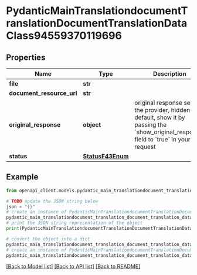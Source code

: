 # PydanticMainTranslationdocumentTranslationDocumentTranslationDataClass94559370119696


## Properties

Name | Type | Description | Notes
------------ | ------------- | ------------- | -------------
**file** | **str** |  | 
**document_resource_url** | **str** |  | 
**original_response** | **object** | original response sent by the provider, hidden by default, show it by passing the &#x60;show_original_response&#x60; field to &#x60;true&#x60; in your request | [optional] 
**status** | [**StatusF43Enum**](StatusF43Enum.md) |  | 

## Example

```python
from openapi_client.models.pydantic_main_translationdocument_translation_document_translation_data_class94559370119696 import PydanticMainTranslationdocumentTranslationDocumentTranslationDataClass94559370119696

# TODO update the JSON string below
json = "{}"
# create an instance of PydanticMainTranslationdocumentTranslationDocumentTranslationDataClass94559370119696 from a JSON string
pydantic_main_translationdocument_translation_document_translation_data_class94559370119696_instance = PydanticMainTranslationdocumentTranslationDocumentTranslationDataClass94559370119696.from_json(json)
# print the JSON string representation of the object
print(PydanticMainTranslationdocumentTranslationDocumentTranslationDataClass94559370119696.to_json())

# convert the object into a dict
pydantic_main_translationdocument_translation_document_translation_data_class94559370119696_dict = pydantic_main_translationdocument_translation_document_translation_data_class94559370119696_instance.to_dict()
# create an instance of PydanticMainTranslationdocumentTranslationDocumentTranslationDataClass94559370119696 from a dict
pydantic_main_translationdocument_translation_document_translation_data_class94559370119696_form_dict = pydantic_main_translationdocument_translation_document_translation_data_class94559370119696.from_dict(pydantic_main_translationdocument_translation_document_translation_data_class94559370119696_dict)
```
[[Back to Model list]](../README.md#documentation-for-models) [[Back to API list]](../README.md#documentation-for-api-endpoints) [[Back to README]](../README.md)


